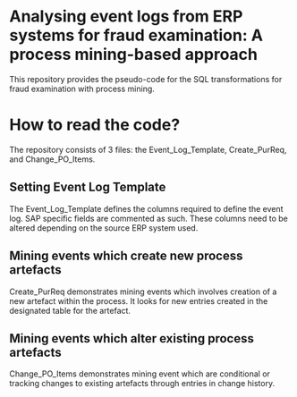 # Analysing event logs from ERP systems for fraud examination: A process mining-based approach

This repository provides the pseudo-code for the SQL transformations for fraud examination with process mining.

# How to read the code?

The repository consists of 3 files: the Event\_Log\_Template, Create\_PurReq, and Change\_PO\_Items.

## Setting Event Log Template

The Event\_Log\_Template defines the columns required to define the event log. SAP specific fields are commented as such. These columns need to be altered depending on the source ERP system used.

## Mining events which create new process artefacts

Create\_PurReq demonstrates mining events which involves creation of a new artefact within the process. It looks for new entries created in the designated table for the artefact.

## Mining events which alter existing process artefacts

Change\_PO\_Items demonstrates mining event which are conditional or tracking changes to existing artefacts through entries in change history.
